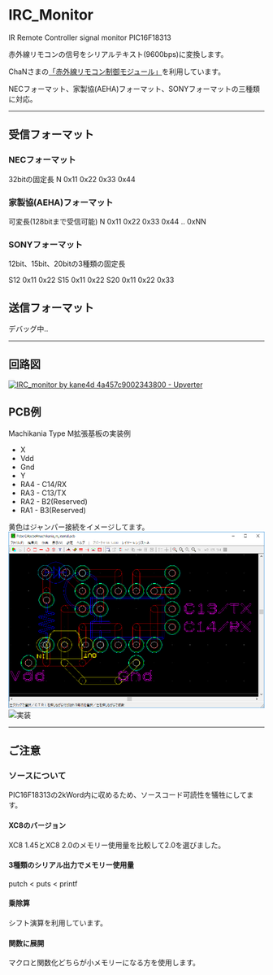# IRC_Monitor
IR Remote Controller signal monitor PIC16F18313

赤外線リモコンの信号をシリアルテキスト(9600bps)に変換します。

ChaNさまの[「赤外線リモコン制御モジュール」](http://elm-chan.org/fsw/irctrl/00index.html)を利用しています。 

NECフォーマット、家製協(AEHA)フォーマット、SONYフォーマットの三種類に対応。

***
## 受信フォーマット
### NECフォーマット
32bitの固定長
N 0x11 0x22 0x33 0x44 

### 家製協(AEHA)フォーマット
可変長(128bitまで受信可能)
N 0x11 0x22 0x33 0x44 .. 0xNN

### SONYフォーマット
12bit、15bit、20bitの3種類の固定長

S12 0x11 0x22
S15 0x11 0x22
S20 0x11 0x22 0x33

## 送信フォーマット
デバッグ中..

***
## 回路図
[![IRC_monitor by kane4d 4a457c9002343800 - Upverter](https://upverter.com/kane4d/4a457c9002343800/IRC_monitor/embed_img/15365775480000/)](https://upverter.com/kane4d/4a457c9002343800/IRC_monitor/#/)


## PCB例
Machikania Type M拡張基板の実装例
- X
 - Vdd
 - Gnd
- Y
 - RA4 - C14/RX
 - RA3 - C13/TX
 - RA2 - B2(Reserved)
 - RA1 - B3(Reserved)

黄色はジャンパー接続をイメージしてます。
![PCB](/images/pcb.png)
![実装](/images/e_kiban.png)

***
## ご注意
### ソースについて
PIC16F18313の2kWord内に収めるため、ソースコード可読性を犠牲にしてます。
#### XC8のバージョン
XC8 1.45とXC8 2.0のメモリー使用量を比較して2.0を選びました。
#### 3種類のシリアル出力でメモリー使用量
putch < puts < printf
#### 乗除算
シフト演算を利用しています。
#### 関数に展開
マクロと関数化どちらが小メモリーになる方を使用します。
